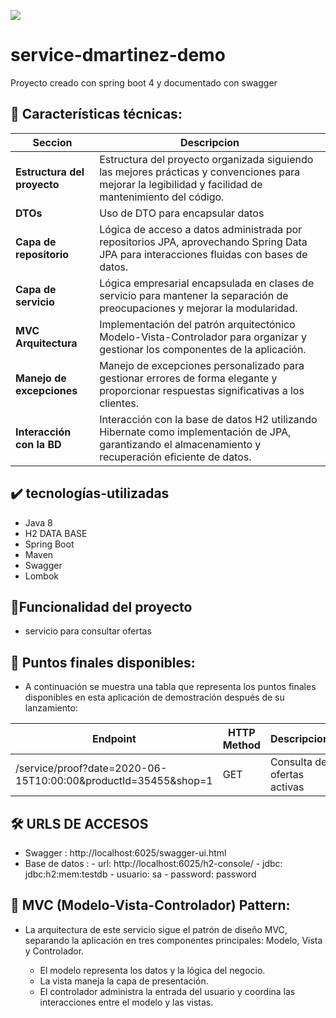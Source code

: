 <p align="left">
   <img src="https://img.shields.io/badge/STATUS-EN%20FINISHED-green">
</p>

# service-dmartinez-demo

  Proyecto creado con spring boot 4 y documentado con swagger 

## <a name="caracteristicas"></a> 📎 Características técnicas:

| Seccion                        | Descripcion                                                                                                                                                 |
|--------------------------------|-------------------------------------------------------------------------------------------------------------------------------------------------------------|
| **Estructura del proyecto**    | Estructura del proyecto organizada siguiendo las mejores prácticas y convenciones para mejorar la legibilidad y facilidad de mantenimiento del código.      |
| **DTOs**                       | Uso de DTO para encapsular datos                                                                                                                            |
| **Capa de repositorio**        | Lógica de acceso a datos administrada por repositorios JPA, aprovechando Spring Data JPA para interacciones fluidas con bases de datos.                     |
| **Capa de servicio**           | 	Lógica empresarial encapsulada en clases de servicio para mantener la separación de preocupaciones y mejorar la modularidad.                               |
| **MVC Arquitectura**           |Implementación del patrón arquitectónico Modelo-Vista-Controlador para organizar y gestionar los componentes de la aplicación.                               |
| **Manejo de excepciones**      | Manejo de excepciones personalizado para gestionar errores de forma elegante y proporcionar respuestas significativas a los clientes.                       |
| **Interacción con la BD**      | Interacción con la base de datos H2 utilizando Hibernate como implementación de JPA, garantizando el almacenamiento y recuperación eficiente de datos.      |

## ✔️ tecnologías-utilizadas
- Java 8
- H2 DATA BASE
- Spring Boot
- Maven
- Swagger
- Lombok
  
## :hammer:Funcionalidad del proyecto

-  servicio para consultar ofertas

## <a name="endpoint"></a> 📎 Puntos finales disponibles:

- A continuación se muestra una tabla que representa los puntos finales disponibles en esta aplicación de demostración después de su lanzamiento:

| Endpoint                                                                     | HTTP Method | Descripcion                                            |
|------------------------------------------------------------------------------|-------------|--------------------------------------------------------|
| /service/proof?date=2020-06-15T10:00:00&productId=35455&shop=1               | GET         | Consulta de ofertas activas                            |


## 🛠️ URLS DE ACCESOS
- Swagger : http://localhost:6025/swagger-ui.html
- Base de datos :
                 - url: http://localhost:6025/h2-console/
                 - jdbc: jdbc:h2:mem:testdb
                 - usuario: sa
                 - password: password
## <a name="mvc"></a> 📎 MVC (Modelo-Vista-Controlador) Pattern:

- La arquitectura de este servicio sigue el patrón de diseño MVC, separando la aplicación en tres componentes principales: Modelo, Vista y Controlador.

    - El modelo representa los datos y la lógica del negocio.
    - La vista maneja la capa de presentación.
    - El controlador administra la entrada del usuario y coordina las interacciones entre el modelo y las vistas.

